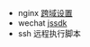 
+ nginx [跨域设置](http://www.51testing.com/html/96/215196-829360.html)
+ wechat [jssdk](http://mp.weixin.qq.com/wiki?t=resource/res_main&id=mp1421141115&token=&lang=zh_CN)
+ ssh 远程执行脚本
